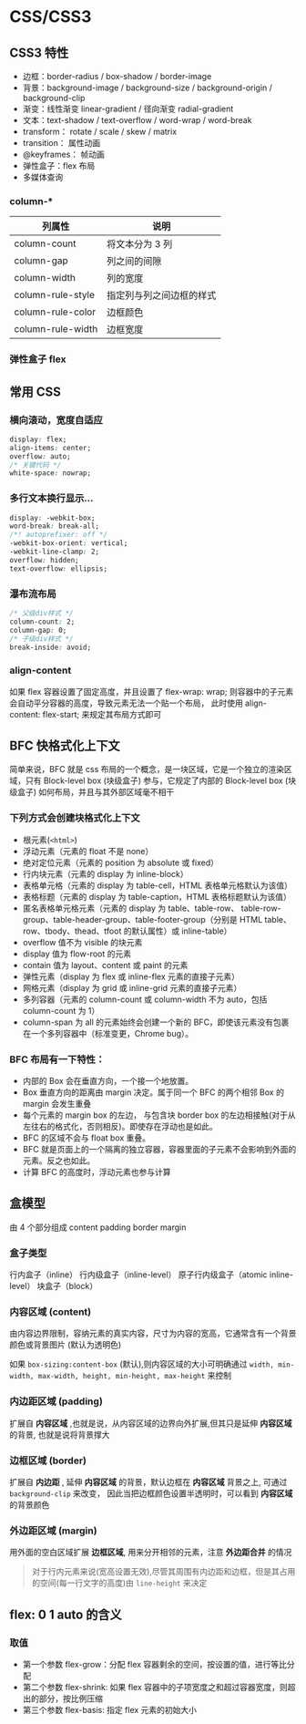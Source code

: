 # CSS/CSS3

## CSS3 特性

- 边框：border-radius / box-shadow / border-image
- 背景：background-image / background-size / background-origin / background-clip
- 渐变：线性渐变 linear-gradient / 径向渐变 radial-gradient
- 文本：text-shadow / text-overflow / word-wrap / word-break
- transform： rotate / scale / skew / matrix
- transition： 属性动画
- @keyframes： 帧动画
- 弹性盒子：flex 布局
- 多媒体查询

### column-\*

| 列属性            | 说明                     |
| ----------------- | ------------------------ |
| column-count      | 将文本分为 3 列          |
| column-gap        | 列之间的间隙             |
| column-width      | 列的宽度                 |
| column-rule-style | 指定列与列之间边框的样式 |
| column-rule-color | 边框颜色                 |
| column-rule-width | 边框宽度                 |

### 弹性盒子 flex

## 常用 CSS

### 横向滚动，宽度自适应

```css
display: flex;
align-items: center;
overflow: auto;
/* 关键代码 */
white-space: nowrap;
```

### 多行文本换行显示…

```css
display: -webkit-box;
word-break: break-all;
/*! autoprefixer: off */
-webkit-box-orient: vertical;
-webkit-line-clamp: 2;
overflow: hidden;
text-overflow: ellipsis;
```

### 瀑布流布局

```css
/* 父级div样式 */
column-count: 2;
column-gap: 0;
/* 子级div样式 */
break-inside: avoid;
```

### align-content

如果 flex 容器设置了固定高度，并且设置了 flex-wrap: wrap;
则容器中的子元素会自动平分容器的高度，导致元素无法一个贴一个布局，
此时使用 align-content: flex-start; 来规定其布局方式即可

## BFC 快格式化上下文

简单来说，BFC 就是 css 布局的一个概念，是一块区域，它是一个独立的渲染区域，只有 Block-level box (块级盒子) 参与，它规定了内部的 Block-level box (块级盒子) 如何布局，并且与其外部区域毫不相干

### 下列方式会创建块格式化上下文

- 根元素(`<html>`)
- 浮动元素（元素的 float 不是 none）
- 绝对定位元素（元素的 position 为 absolute 或 fixed）
- 行内块元素（元素的 display 为 inline-block）
- 表格单元格（元素的 display 为 table-cell，HTML 表格单元格默认为该值）
- 表格标题（元素的 display 为 table-caption，HTML 表格标题默认为该值）
- 匿名表格单元格元素（元素的 display 为 table、table-row、 table-row-group、table-header-group、table-footer-group（分别是 HTML table、row、tbody、thead、tfoot 的默认属性）或 inline-table）
- overflow 值不为 visible 的块元素
- display 值为 flow-root 的元素
- contain 值为 layout、content 或 paint 的元素
- 弹性元素（display 为 flex 或 inline-flex 元素的直接子元素）
- 网格元素（display 为 grid 或 inline-grid 元素的直接子元素）
- 多列容器（元素的 column-count 或 column-width 不为 auto，包括 column-count 为 1）
- column-span 为 all 的元素始终会创建一个新的 BFC，即使该元素没有包裹在一个多列容器中（标准变更，Chrome bug）。

### BFC 布局有一下特性：

- 内部的 Box 会在垂直方向，一个接一个地放置。
- Box 垂直方向的距离由 margin 决定。属于同一个 BFC 的两个相邻 Box 的 margin 会发生重叠
- 每个元素的 margin box 的左边， 与包含块 border box 的左边相接触(对于从左往右的格式化，否则相反)。即使存在浮动也是如此。
- BFC 的区域不会与 float box 重叠。
- BFC 就是页面上的一个隔离的独立容器，容器里面的子元素不会影响到外面的元素。反之也如此。
- 计算 BFC 的高度时，浮动元素也参与计算

## 盒模型

由 4 个部分组成 content padding border margin

### 盒子类型

行内盒子（inline）
行内级盒子（inline-level）
原子行内级盒子（atomic inline-level）
块盒子（block）

### 内容区域 (content)

由内容边界限制，容纳元素的真实内容，尺寸为内容的宽高，它通常含有一个背景颜色或背景图片 (默认为透明色)

如果 `box-sizing:content-box` (默认),则内容区域的大小可明确通过 `width, min-width, max-width, height, min-height, max-height` 来控制

### 内边距区域 (padding)

扩展自 **内容区域** ,也就是说，从内容区域的边界向外扩展,但其只是延伸 **内容区域** 的背景, 也就是说将背景撑大

### 边框区域 (border)

扩展自 **内边距** , 延伸 **内容区域** 的背景，默认边框在 **内容区域** 背景之上, 可通过 `background-clip` 来改变， 因此当把边框颜色设置半透明时，可以看到 **内容区域** 的背景颜色

### 外边距区域 (margin)

用外面的空白区域扩展 **边框区域**, 用来分开相邻的元素，注意 **外边距合并** 的情况

> 对于行内元素来说(宽高设置无效),尽管其周围有内边距和边框，但是其占用的空间(每一行文字的高度)由 `line-height` 来决定

## flex: 0 1 auto 的含义

### 取值

- 第一个参数 flex-grow：分配 flex 容器剩余的空间，按设置的值，进行等比分配
- 第二个参数 flex-shrink: 如果 flex 容器中的子项宽度之和超过容器宽度，则超出的部分，按比例压缩
- 第三个参数 flex-basis: 指定 flex 元素的初始大小
